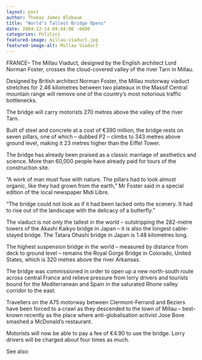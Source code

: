 ```yaml
---
layout: post
author: Thomas James Blobaum 
title: "World’s Tallest Bridge Opens"
date: 2004-12-14 04:44:00 -0600
categories: Politics
featured-image: millau-viaduct.jpg
featured-image-alt: Millau Viaduct 
---
```

FRANCE– The Millau Viaduct, designed by the English architect Lord Norman Foster, crosses the cloud-covered valley of the river Tarn in Millau.

Designed by British architect Norman Foster, the Millau motorway viaduct stretches for 2.46 kilometres between two plateaux in the Massif Central mountain range will remove one of the country’s most notorious traffic bottlenecks.

The bridge will carry motorists 270 metres above the valley of the river Tarn.

Built of steel and concrete at a cost of €390 million, the bridge rests on seven pillars, one of which – dubbed P2 – climbs to 343 metres above ground level, making it 23 metres higher than the Eiffel Tower.

The bridge has already been praised as a classic marriage of aesthetics and science. More than 60,000 people have already paid for tours of the construction site.

“A work of man must fuse with nature. The pillars had to look almost organic, like they had grown from the earth,” Mr Foster said in a special edition of the local newspaper Midi Libre.

“The bridge could not look as if it had been tacked onto the scenery. It had to rise out of the landscape with the delicacy of a butterfly.”

The viaduct is not only the tallest in the world – outstripping the 282-metre towers of the Akashi Kaikyo bridge in Japan – it is also the longest cable-stayed bridge. The Tatara Ohashi bridge in Japan is 1.48 kilometres long.

The highest suspension bridge in the world – measured by distance from deck to ground level – remains the Royal Gorge Bridge in Colorado, United States, which is 320 metres above the river Arkansas.

The bridge was commissioned in order to open up a new north-south route across central France and relieve pressure from lorry drivers and tourists bound for the Mediterranean and Spain in the saturated Rhone valley corridor to the east.

Travellers on the A75 motorway between Clermont-Ferrand and Beziers have been forced to a crawl as they descended to the town of Millau – best-known recently as the place where anti-globalisation activist Jose Bove smashed a McDonald’s restaurant.

Motorists will now be able to pay a fee of €4.90 to use the bridge. Lorry drivers will be charged about four times as much.

See also: 
<a href="http://thenewworldpost.com/politics/2022/02/22/9-11-sequence.html" data-iframely-url></a>
